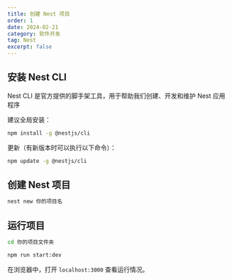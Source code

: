 ```yaml
---
title: 创建 Nest 项目
order: 1
date: 2024-02-21
category: 软件开发
tag: Nest
excerpt: false
---
```


## 安装 Nest CLI

Nest CLI 是官方提供的脚手架工具，用于帮助我们创建、开发和维护 Nest 应用程序

建议全局安装：

```bash
npm install -g @nestjs/cli
```

更新（有新版本时可以执行以下命令）：

```bash
npm update -g @nestjs/cli
```

## 创建 Nest 项目

```bash
nest new 你的项目名
```

## 运行项目

```bash
cd 你的项目文件夹
```

```bash
npm run start:dev
```

在浏览器中，打开 `localhost:3000` 查看运行情况。
